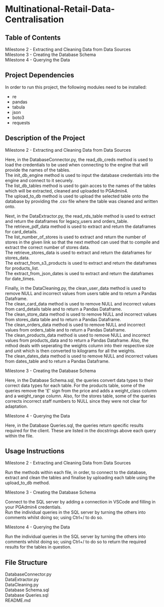# Multinational-Retail-Data-Centralisation

## Table of Contents
Milestone 2 - Extracting and Cleaning Data from Data Sources <br>
Milestone 3 - Creating the Database Schema <br>
Milestone 4 - Querying the Data <br>

## Project Dependencies
In order to run this project, the following modules need to be installed:

- re
- pandas
- tabula
- json
- boto3
- requests

## Description of the Project
Milestone 2 - Extracting and Cleaning Data from Data Sources  <br>

Here, in the DatabaseConnector.py, the read_db_creds method is used to load the credentials to be used when connecting to the engine that will provide the names of the tables. <br>
The init_db_engine method is used to input the database credentials into the engine and connect to it securely.  <br>
The list_db_tables method is used to gain acces to the names of the tables which will be extracted, cleaned and uploaded to PGAdmin4.  <br>
The upload_to_db method is used to upload the selected table onto the database by providing the .csv file where the table was cleaned and written onto.  <br>

Next, in the DataExtractor.py, the read_rds_table method is used to extract and return the dataframes for legacy_users and orders_table.  <br>
The retrieve_pdf_data method is used to extract and return the dataframes for card_details. <br>
The list_number_of_stores is used to extract and return the number of stores in the given link so that the next method can used that to compile and extract the correct number of stores data. <br>
The retrieve_stores_data is used to extract and return the dataframes for stores_data. <br>
The extract_from_s3_products is used to extract and return the dataframes for products_list. <br>
The extract_from_json_dates is used to extract and return the dataframes for date_times. <br>

Finally, in the DataCleaning.py, the clean_user_data method is used to remove NULL and incorrect values from users table and to return a Pandas Dataframe.  <br>
The clean_card_data method is used to remove NULL and incorrect values from card_details table and to return a Pandas Dataframe. <br>
The clean_store_data method is used to remove NULL and incorrect values from stores_data table and to return a Pandas Dataframe.  <br>
The clean_orders_data method is used to remove NULL and incorrect values from orders_table and to return a Pandas Dataframe.  <br>
The clean_products_data method is used to remove NULL and incorrect values from products_data and to return a Pandas Dataframe. Also, the mthod deals with seperating the weights column into their respective size and unit which is then converted to kilograms for all the weights.  <br>
The clean_dates_data method is used to remove NULL and incorrect values from dates_table and to return a Pandas Dataframe.  <br>

Milestone 3 - Creating the Database Schema  <br>

Here, in the Database Schema.sql, the queries convert data types to their correct data types for each table. For the products table, some of the queries remove the '£' sign from the price and adds a weight_class column and a weight_range column. Also, for the stores table, some of the queries corrects incorrect staff numbers to NULL since they were not clear for adaptation. <br>

Milestone 4 - Querying the Data <br>

Here, in the Database Queries.sql, the queries return specific results required for the client. These are listed in the docstrings above each query within the file. <br>

## Usage Instructions
Milestone 2 - Extracting and Cleaning Data from Data Sources <br>

Run the methods within each file, in order, to connect to the database, extract and clean the tables and finalise by uploading each table using the upload_to_db method. <br>

Milestone 3 - Creating the Database Schema <br>

Connect to the SQL server by adding a connection in VSCode and filling in your PGAdmin4 credentials. <br>
Run the individual queries in the SQL server by turning the others into comments whilst doing so; using Ctrl+/ to do so. <br>

Milestone 4 - Querying the Data <br>

Run the individual queries in the SQL server by turning the others into comments whilst doing so; using Ctrl+/ to do so to return the required results for the tables in question. <br>

## File Structure
DatabaseConnector.py <br>
DataExtractor.py <br>
DataCleaning.py <br>
Database Schema.sql <br>
Database Queries.sql <br>
README.md
